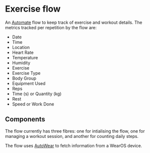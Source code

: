 # Exercise flow

An [Automate](https://llamalab.com/automate/) flow to keep track of exercise and workout details. The metrics tracked per repetition by the flow are:

* Date
* Time
* Location
* Heart Rate
* Temperature
* Humidity
* Exercise
* Exercise Type
* Body Group
* Equipment Used
* Reps
* Time (s) or Quantity (kg)
* Rest
* Speed or Work Done

## Components

The flow currently has three fibres: one for intialising the flow, one for managing a workout session, and another for counting daily steps.

The flow uses [AutoWear](https://play.google.com/store/apps/details?id=com.joaomgcd.autowear&gl=US) to fetch information from a WearOS device.